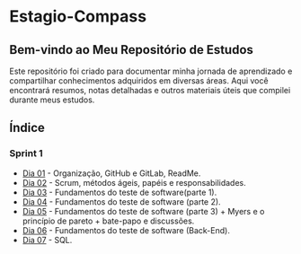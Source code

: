 # Estagio-Compass

## Bem-vindo ao Meu Repositório de Estudos

Este repositório foi criado para documentar minha jornada de aprendizado e compartilhar conhecimentos adquiridos em diversas áreas. Aqui você encontrará resumos, notas detalhadas e outros materiais úteis que compilei durante meus estudos.

## Índice

### Sprint 1
- [Dia 01](https://github.com/MTSuF/Estagio-Compass/blob/main/2024/maio/dia01-06-05) - Organização, GitHub e GitLab, ReadMe.
- [Dia 02](dia02-07-05.md) - Scrum, métodos ágeis, papéis e responsabilidades.
- [Dia 03](dia03-08-05.md) - Fundamentos do teste de software(parte 1).
- [Dia 04](dia04-09-05.md) - Fundamentos do teste de software (parte 2).
- [Dia 05](dia05-10-05.md) - Fundamentos do teste de software (parte 3) + Myers e o princípio de pareto + bate-papo e discussões.
- [Dia 06](dia06-13-05.md) - Fundamentos do teste de software (Back-End).
- [Dia 07](dia07-14-05.md) - SQL.
